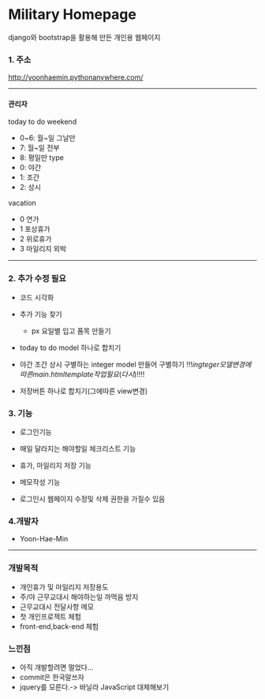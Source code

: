Military Homepage
===
django와 bootstrap을 활용해 만든 개인용 웹페이지

### 1. 주소
<http://yoonhaemin.pythonanywhere.com/>

-------------------------

#### 관리자

today to do 
weekend
- 0~6: 월~일 그날만
- 7: 월~일 전부
- 8: 평일만
type
- 0: 야간
- 1: 조간
- 2: 상시

vacation

- 0 연가
- 1 포상휴가
- 2 위로휴가
- 3 마일리지 외박

----------------------
### 2. 추가 수정 필요

-  코드 시각화

- 추가 기능 찾기
    - px 요일별 입고 품목 만들기
    
- today to do model 하나로 합치기

- 야간 조간 상시 구별하는 integer model 만들어 구별하기 $!!!ingteger모델 변경에 따른 main.html template 작업 필요(다시)!!!!$

- 저장버튼 하나로 합치기(그에따른 view변경)

### 3. 기능

-  로그인기능

-  매일 달라지는 해야할일 체크리스트 기능

-  휴가, 마일리지 저장 기능

-  메모작성 기능

- 로그인시 웹페이지 수정및 삭제 권한을 가질수 있음

### 4.개발자
- Yoon-Hae-Min

-----------------------
 
 ### 개발목적
 - 개인휴가 및 마일리지 저장용도
 - 주/야 근무교대시 해야하는일 까먹음 방지
 - 근무교대시 전달사항 메모
 - 첫 개인프로젝트 체험
 - front-end,back-end 체험
 
### 느낀점
 - 아직 개발할려면 멀었다...
 - commit은 한국말쓰자
 - jquery를 모른다.-> 바닐라 JavaScript 대체해보기